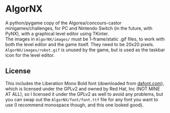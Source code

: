 # AlgorNX

A python/pygame copy of the Algorea/concours-castor minigames/challenges, for PC and Nintendo Switch (in the future, with PyNX), with a graphical level editor using TKinter.  
The images in `AlgorNX/images/` must be 1-frame/static .gif files, to work with both the level editor and the game itself. They need to be 20x20 pixels. `AlgorNX/images/robot.gif` is unused by the game, but is used as the taskbar icon for the level editor.

## License

This includes the Liberation Mono Bold font (downloaded from [dafont.com](https://www.dafont.com/liberation-mono.font)), which is licensed under the GPLv2 and owned by Red Hat, Inc (NOT MINE AT ALL), so I licensed it under the GPLv2 as well to avoid any problems, but you can swap out the `AlgorNX/font/font.ttf` file for any font you want to use (I recommend monospace though, and this one looked good).